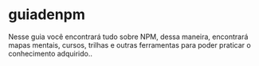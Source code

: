# guiadenpm
Nesse guia você encontrará tudo sobre NPM, dessa maneira, encontrará mapas mentais, cursos, trilhas e outras ferramentas para poder praticar o conhecimento adquirido..

